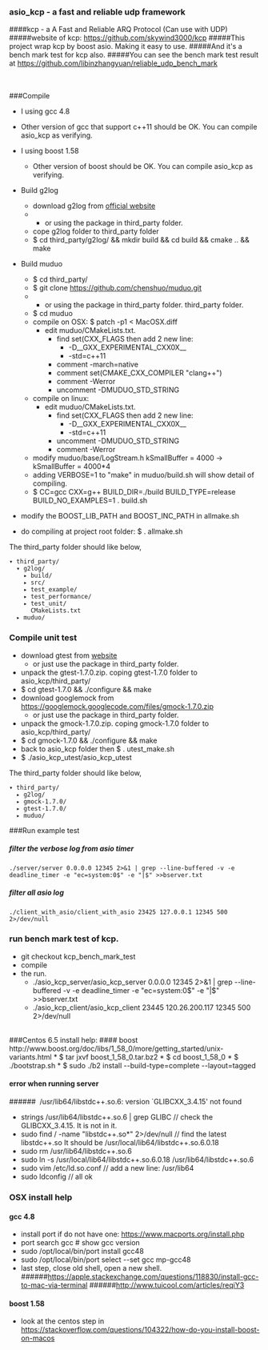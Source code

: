 ### asio_kcp - a fast and reliable udp framework
####kcp - a A Fast and Reliable ARQ Protocol (Can use with UDP)
#####website of kcp: https://github.com/skywind3000/kcp
#####This project wrap kcp by boost asio. Making it easy to use.
#####And it's a bench mark test for kcp also.
#####You can see the bench mark test result at https://github.com/libinzhangyuan/reliable_udp_bench_mark


<br><br>
###Compile<br>
* I using gcc 4.8
* Other version of gcc that support c++11 should be OK. You can compile asio_kcp as verifying.

* I using boost 1.58
    * Other version of boost should be OK. You can compile asio_kcp as verifying.

* Build g2log
    * download g2log from [official website](http://www.codeproject.com/Articles/288827/g-log-An-efficient-asynchronous-logger-using-Cplus#TOC_initialization)
    * -  or using the package in third_party folder.
    * cope g2log folder to third_party folder
    * $ cd third_party/g2log/ &&  mkdir build && cd build && cmake .. && make

* Build muduo
    * $ cd third_party/
    * $ git clone https://github.com/chenshuo/muduo.git
    * -  or using the package in third_party folder. third_party folder.
    * $ cd muduo
    * compile on OSX:  $ patch -p1 < MacOSX.diff
        * edit muduo/CMakeLists.txt.
            * find set(CXX_FLAGS  then add 2 new line:
                * -D__GXX_EXPERIMENTAL_CXX0X__
                * -std=c++11
            * comment -march=native
            * comment set(CMAKE_CXX_COMPILER "clang++")
            * comment -Werror
            * uncomment -DMUDUO_STD_STRING
    * compile on linux:
        * edit muduo/CMakeLists.txt.
            * find set(CXX_FLAGS  then add 2 new line:
                * -D__GXX_EXPERIMENTAL_CXX0X__
                * -std=c++11
            * uncomment -DMUDUO_STD_STRING
            * comment -Werror
    * modify muduo/base/LogStream.h   kSmallBuffer = 4000  ->  kSmallBuffer = 4000*4
    * adding VERBOSE=1 to "make" in muduo/build.sh will show detail of compiling.
    * $ CC=gcc CXX=g++ BUILD_DIR=./build BUILD_TYPE=release BUILD_NO_EXAMPLES=1 . build.sh

* modify the BOOST_LIB_PATH and BOOST_INC_PATH in allmake.sh
* do compiling at project root folder: $ . allmake.sh

The third_party folder should like below,
```
▾ third_party/
  ▾ g2log/
    ▸ build/
    ▸ src/
    ▸ test_example/
    ▸ test_performance/
    ▸ test_unit/
      CMakeLists.txt
  ▸ muduo/
```

### Compile unit test
* download gtest from [website](https://googletest.googlecode.com/files/gtest-1.7.0.zip)
    * or just use the package in third_party folder.
* unpack the gtest-1.7.0.zip. coping gtest-1.7.0 folder to asio_kcp/third_party/
* $ cd gtest-1.7.0 && ./configure && make
* download googlemock from https://googlemock.googlecode.com/files/gmock-1.7.0.zip
    * or just use the package in third_party folder.
* unpack the gmock-1.7.0.zip. coping gmock-1.7.0 folder to asio_kcp/third_party/
* $ cd gmock-1.7.0 && ./configure && make
* back to asio_kcp folder then $ . utest_make.sh
* $ ./asio_kcp_utest/asio_kcp_utest

The third_party folder should like below,
```
▾ third_party/
  ▸ g2log/
  ▸ gmock-1.7.0/
  ▸ gtest-1.7.0/
  ▸ muduo/
```


###Run example test
##### filter the verbose log from asio timer
    ./server/server 0.0.0.0 12345 2>&1 | grep --line-buffered -v -e deadline_timer -e "ec=system:0$" -e "|$" >>bserver.txt
##### filter all asio log
    ./client_with_asio/client_with_asio 23425 127.0.0.1 12345 500 2>/dev/null


### run bench mark test of kcp.
* git checkout kcp_bench_mark_test
* compile
* the run.
    * ./asio_kcp_server/asio_kcp_server 0.0.0.0 12345 2>&1 | grep --line-buffered -v -e deadline_timer -e "ec=system:0$" -e "|$" >>bserver.txt
    * ./asio_kcp_client/asio_kcp_client 23445 120.26.200.117 12345 500 2>/dev/null


<br>
###Centos 6.5 install help:
#### boost  http://www.boost.org/doc/libs/1_58_0/more/getting_started/unix-variants.html
* $ tar jxvf boost_1_58_0.tar.bz2
* $ cd boost_1_58_0
* $ ./bootstrap.sh
* $ sudo ./b2 install --build-type=complete --layout=tagged

#### error when running server<br>
######&nbsp; /usr/lib64/libstdc++.so.6: version `GLIBCXX_3.4.15' not found
* strings /usr/lib64/libstdc++.so.6 | grep GLIBC   //  check the GLIBCXX_3.4.15. It is not in it.
* sudo find / -name "libstdc++.so*" 2>/dev/null  // find the latest libstdc++.so   It should be /usr/local/lib64/libstdc++.so.6.0.18
* sudo rm /usr/lib64/libstdc++.so.6
* sudo ln -s /usr/local/lib64/libstdc++.so.6.0.18 /usr/lib64/libstdc++.so.6
* sudo vim /etc/ld.so.conf   // add a new line: /usr/lib64
* sudo ldconfig // all ok



### OSX install help
#### gcc 4.8
* install port if do not have one:  https://www.macports.org/install.php
* port search gcc   # show gcc version
* sudo /opt/local/bin/port install gcc48
* sudo /opt/local/bin/port select --set gcc mp-gcc48
* last step,  close old shell, open a new shell.
######https://apple.stackexchange.com/questions/118830/install-gcc-to-mac-via-terminal
######http://www.tuicool.com/articles/reqiY3

#### boost 1.58
* look at the centos step in https://stackoverflow.com/questions/104322/how-do-you-install-boost-on-macos


